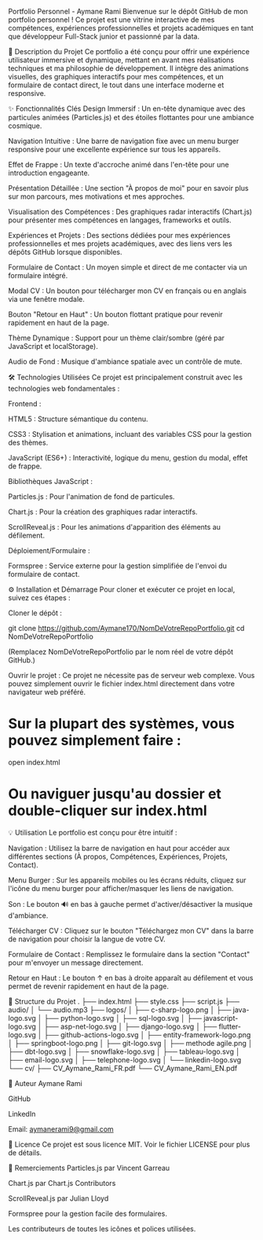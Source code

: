 Portfolio Personnel - Aymane Rami
Bienvenue sur le dépôt GitHub de mon portfolio personnel ! Ce projet est une vitrine interactive de mes compétences, expériences professionnelles et projets académiques en tant que développeur Full-Stack junior et passionné par la data.

🚀 Description du Projet
Ce portfolio a été conçu pour offrir une expérience utilisateur immersive et dynamique, mettant en avant mes réalisations techniques et ma philosophie de développement. Il intègre des animations visuelles, des graphiques interactifs pour mes compétences, et un formulaire de contact direct, le tout dans une interface moderne et responsive.

✨ Fonctionnalités Clés
Design Immersif : Un en-tête dynamique avec des particules animées (Particles.js) et des étoiles flottantes pour une ambiance cosmique.

Navigation Intuitive : Une barre de navigation fixe avec un menu burger responsive pour une excellente expérience sur tous les appareils.

Effet de Frappe : Un texte d'accroche animé dans l'en-tête pour une introduction engageante.

Présentation Détaillée : Une section "À propos de moi" pour en savoir plus sur mon parcours, mes motivations et mes approches.

Visualisation des Compétences : Des graphiques radar interactifs (Chart.js) pour présenter mes compétences en langages, frameworks et outils.

Expériences et Projets : Des sections dédiées pour mes expériences professionnelles et mes projets académiques, avec des liens vers les dépôts GitHub lorsque disponibles.

Formulaire de Contact : Un moyen simple et direct de me contacter via un formulaire intégré.

Modal CV : Un bouton pour télécharger mon CV en français ou en anglais via une fenêtre modale.

Bouton "Retour en Haut" : Un bouton flottant pratique pour revenir rapidement en haut de la page.

Thème Dynamique : Support pour un thème clair/sombre (géré par JavaScript et localStorage).

Audio de Fond : Musique d'ambiance spatiale avec un contrôle de mute.

🛠️ Technologies Utilisées
Ce projet est principalement construit avec les technologies web fondamentales :

Frontend :

HTML5 : Structure sémantique du contenu.

CSS3 : Stylisation et animations, incluant des variables CSS pour la gestion des thèmes.

JavaScript (ES6+) : Interactivité, logique du menu, gestion du modal, effet de frappe.

Bibliothèques JavaScript :

Particles.js : Pour l'animation de fond de particules.

Chart.js : Pour la création des graphiques radar interactifs.

ScrollReveal.js : Pour les animations d'apparition des éléments au défilement.

Déploiement/Formulaire :

Formspree : Service externe pour la gestion simplifiée de l'envoi du formulaire de contact.

⚙️ Installation et Démarrage
Pour cloner et exécuter ce projet en local, suivez ces étapes :

Cloner le dépôt :

git clone https://github.com/Aymane170/NomDeVotreRepoPortfolio.git
cd NomDeVotreRepoPortfolio

(Remplacez NomDeVotreRepoPortfolio par le nom réel de votre dépôt GitHub.)

Ouvrir le projet :
Ce projet ne nécessite pas de serveur web complexe. Vous pouvez simplement ouvrir le fichier index.html directement dans votre navigateur web préféré.

# Sur la plupart des systèmes, vous pouvez simplement faire :
open index.html
# Ou naviguer jusqu'au dossier et double-cliquer sur index.html

💡 Utilisation
Le portfolio est conçu pour être intuitif :

Navigation : Utilisez la barre de navigation en haut pour accéder aux différentes sections (À propos, Compétences, Expériences, Projets, Contact).

Menu Burger : Sur les appareils mobiles ou les écrans réduits, cliquez sur l'icône du menu burger pour afficher/masquer les liens de navigation.

Son : Le bouton 🔊 en bas à gauche permet d'activer/désactiver la musique d'ambiance.

Télécharger CV : Cliquez sur le bouton "Téléchargez mon CV" dans la barre de navigation pour choisir la langue de votre CV.

Formulaire de Contact : Remplissez le formulaire dans la section "Contact" pour m'envoyer un message directement.

Retour en Haut : Le bouton ↑ en bas à droite apparaît au défilement et vous permet de revenir rapidement en haut de la page.

📂 Structure du Projet
.
├── index.html
├── style.css
├── script.js
├── audio/
│   └── audio.mp3
├── logos/
│   ├── c-sharp-logo.png
│   ├── java-logo.svg
│   ├── python-logo.svg
│   ├── sql-logo.svg
│   ├── javascript-logo.svg
│   ├── asp-net-logo.svg
│   ├── django-logo.svg
│   ├── flutter-logo.svg
│   ├── github-actions-logo.svg
│   ├── entity-framework-logo.png
│   ├── springboot-logo.png
│   ├── git-logo.svg
│   ├── methode agile.png
│   ├── dbt-logo.svg
│   ├── snowflake-logo.svg
│   ├── tableau-logo.svg
│   ├── email-logo.svg
│   ├── telephone-logo.svg
│   └── linkedin-logo.svg
└── cv/
    ├── CV_Aymane_Rami_FR.pdf
    └── CV_Aymane_Rami_EN.pdf

👤 Auteur
Aymane Rami

GitHub

LinkedIn

Email: aymanerami9@gmail.com

📄 Licence
Ce projet est sous licence MIT. Voir le fichier LICENSE pour plus de détails.

🙏 Remerciements
Particles.js par Vincent Garreau

Chart.js par Chart.js Contributors

ScrollReveal.js par Julian Lloyd

Formspree pour la gestion facile des formulaires.

Les contributeurs de toutes les icônes et polices utilisées.

